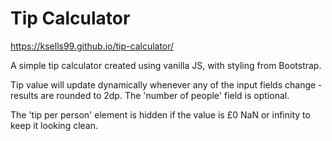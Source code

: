 # Tip Calculator

https://ksells99.github.io/tip-calculator/

A simple tip calculator created using vanilla JS, with styling from Bootstrap.

Tip value will update dynamically whenever any of the input fields change - results are rounded to 2dp. The 'number of people' field is optional.

The 'tip per person' element is hidden if the value is £0 NaN or infinity to keep it looking clean.
